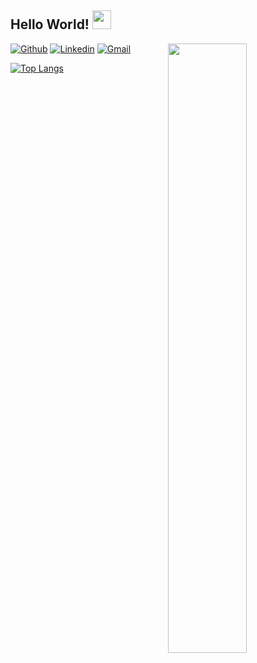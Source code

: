 ## Hello World!  <img src="https://media0.giphy.com/media/hvRJCLFzcasrR4ia7z/giphy.gif?cid=790b761132d1ab1e674d2e27108a3b2ac759907f3e88d521&rid=giphy.gif&ct=s" width="30"> 
[![Github](https://img.shields.io/badge/-Github-000?style=flat&logo=Github&logoColor=white)](https://github.com/milenafs)
[![Linkedin](https://img.shields.io/badge/-LinkedIn-blue?style=flat&logo=Linkedin&logoColor=white)](https://www.linkedin.com/in/milena-furuta-shishito-300ab3202/)
[![Gmail](https://img.shields.io/badge/-Gmail-c14438?style=flat&logo=Gmail&logoColor=white)](mailto:milenafurutashishito@gmail.com)
<img align="right" margin="100px" src="https://3.files.edl.io/dc33/21/02/11/202807-a5752061-e03b-4b81-9927-a51e6904bb97.gif" width="50%"/>

[![Top Langs](https://github-readme-stats.vercel.app/api/top-langs/?username=milenafs&layout=compact&theme=codeSTACKr)](https://github.com/anuraghazra/github-readme-stats)

  
